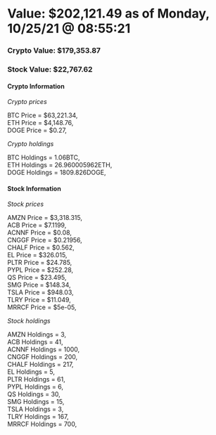 # Value: $202,121.49 as of Monday, 10/25/21 @ 08:55:21 

### Crypto Value: $179,353.87

### Stock Value: $22,767.62

#### Crypto Information 
*Crypto prices* 

BTC Price = $63,221.34,  
ETH Price = $4,148.76,  
DOGE Price = $0.27,  


*Crypto holdings* 

BTC Holdings = 1.06BTC,  
ETH Holdings = 26.960005962ETH,  
DOGE Holdings = 1809.826DOGE,  


#### Stock Information 

*Stock prices* 

AMZN Price = $3,318.315,  
ACB Price = $7.1199,  
ACNNF Price = $0.08,  
CNGGF Price = $0.21956,  
CHALF Price = $0.562,  
EL Price = $326.015,  
PLTR Price = $24.785,  
PYPL Price = $252.28,  
QS Price = $23.495,  
SMG Price = $148.34,  
TSLA Price = $948.03,  
TLRY Price = $11.049,  
MRRCF Price = $5e-05,  


*Stock holdings* 

AMZN Holdings = 3,  
ACB Holdings = 41,  
ACNNF Holdings = 1000,  
CNGGF Holdings = 200,  
CHALF Holdings = 217,  
EL Holdings = 5,  
PLTR Holdings = 61,  
PYPL Holdings = 6,  
QS Holdings = 30,  
SMG Holdings = 15,  
TSLA Holdings = 3,  
TLRY Holdings = 167,  
MRRCF Holdings = 700,  


